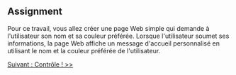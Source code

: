 ## Assignment

Pour ce travail, vous allez créer une page Web simple qui demande à l'utilisateur son nom et sa couleur préférée. Lorsque l'utilisateur soumet ses informations, la page Web affiche un message d'accueil personnalisé en utilisant le nom et la couleur préférée de l'utilisateur.

[Suivant : Contrôle ! >>](https://github.com/Le-BootCamp-Grow/supports-de-cours/blob/main/notes-de-cours/niveau-d-entree/developpeur-web/semaine_1_jour_3/7_quiz.md)